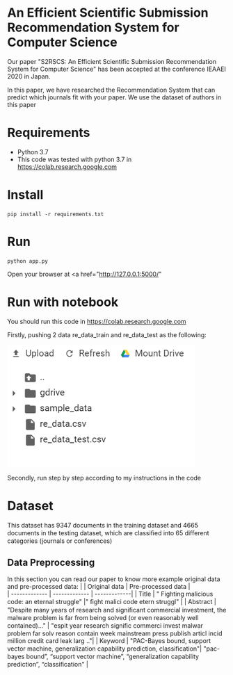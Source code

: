 # An Efficient Scientific Submission Recommendation System for Computer Science

Our paper "S2RSCS: An Efficient Scientific Submission Recommendation System for Computer Science" has been accepted at the conference IEAAEI 2020 in Japan.

In this paper, we have researched the Recommendation System that can predict which journals fit with your paper. We use the dataset of authors in this paper 


#  Requirements

* Python 3.7
* This code was tested with python 3.7 in https://colab.research.google.com

# Install

    pip install -r requirements.txt
    
# Run

    python app.py
    
Open your browser at <a href="http://127.0.0.1:5000/"

# Run with notebook

You should run this code in https://colab.research.google.com

Firstly, pushing 2 data re_data_train and re_data_test as the following:

<img src="image/image1.PNG">

Secondly,  run step by step according to my instructions in the code 

#  Dataset

This dataset has 9347 documents in the training dataset and 4665 documents in the testing dataset, which are classiﬁed into 65 diﬀerent categories (journals or conferences)

## Data Preprocessing

In this section you can read our paper to know  more
example original data and pre-processed data:
|               |  Original data     | Pre-processed data              |          
| ------------- | ------------- | -------------|
| Title         | " Fighting malicious code: an eternal struggle"  |" ﬁght malici code etern struggl"        |
| Abstract      | "Despite many years of research and signiﬁcant commercial investment, the malware problem is far from being solved (or even reasonably well contained)..."  | "espit year research signiﬁc commerci invest malwar problem far solv reason contain week mainstream press publish articl incid million credit card leak larg .."|
| Keyword       |  "PAC-Bayes bound, support vector machine, generalization capability prediction, classiﬁcation"|  "pac-bayes bound”, “support vector machine”, “generalization capability prediction”, “classiﬁcation"            | 
